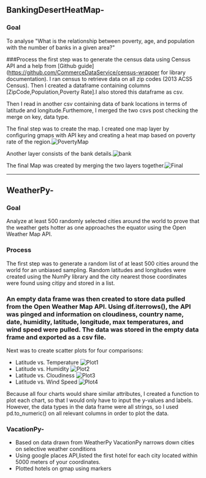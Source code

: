 ## BankingDesertHeatMap-

### Goal
To analyse "What is the relationship between poverty, age, and population with the number of banks in a given area?" 

###Process
the first step was to generate the census data using Census API and a help from [Github guide](https://github.com/CommerceDataService/census-wrapper for library documentation). I ran census to retrieve data on all zip codes (2013 ACS5 Census). Then I created a dataframe containing columns [ZipCode,Population,Poverty Rate].I also stored this dataframe as csv.

Then I read in another csv containing data of bank locations in terms of latitude and longitude.Furthemore, I merged the two csvs post checking the merge on key, data type.

The final step was to create the map. I created one map layer by configuring gmaps with API key and creating a heat map based on poverty rate of the region.![PovertyMap](https://github.com/SurabhiSood/Python_API_Visualizations/blob/master/Banking_Desert_HeatMap/Images/heatmap.png)

Another layer consists of the bank details.![bank](https://github.com/SurabhiSood/Python_API_Visualizations/blob/master/Banking_Desert_HeatMap/Images/bank_map.png)

The final Map was created by merging the two layers together.![Final](https://github.com/SurabhiSood/Python_API_Visualizations/blob/master/Banking_Desert_HeatMap/Images/final_map.png)

---
## WeatherPy-

### Goal
Analyze at least 500 randomly selected cities around the world to prove that the weather gets hotter as one approaches the equator using the Open Weather Map API.

### Process
The first step was to generate a random list of at least 500 cities around the world for an unbiased sampling. Random latitudes and longitudes were created using the NumPy library and the city nearest those coordinates were found using citipy and stored in a list.

### An empty data frame was then created to store data pulled from the Open Weather Map API. Using df.iterrows(), the API was pinged and information on cloudiness, country name, date, humidity, latitude, longitude, max temperatures, and wind speed were pulled. The data was stored in the empty data frame and exported as a csv file.

Next was to create scatter plots for four comparisons:

* Latitude vs. Temperature ![Plot1](https://github.com/SurabhiSood/Python_API_Visualizations/blob/master/WeatherPy/Plot1.png)
* Latitude vs. Humidity ![Plot2](https://github.com/SurabhiSood/Python_API_Visualizations/blob/master/WeatherPy/Plot2.png)
* Latitude vs. Cloudiness ![Plot3](https://github.com/SurabhiSood/Python_API_Visualizations/blob/master/WeatherPy/Plot3.png)
* Latitude vs. Wind Speed ![Plot4](https://github.com/SurabhiSood/Python_API_Visualizations/blob/master/WeatherPy/Plot4.png)

Because all four charts would share similar attributes, I created a function to plot each chart, so that I would only have to input the y-values and labels. However, the data types in the data frame were all strings, so I used pd.to_numeric() on all relevant columns in order to plot the data.

 

### VacationPy-

* Based on data drawn from WeatherPy VacationPy narrows down cities on selective weather conditions
* Using google places API,listed the first hotel for each city located within 5000 meters of your coordinates.
* Plotted hotels on gmap using markers